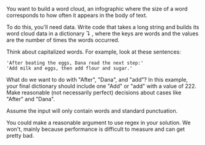 You want to build a word cloud, an infographic where the size of a word
 corresponds to how often it appears in the body of text.

To do this, you'll need data. Write code that takes a long string and builds its
word cloud data in a dictionary ↴ , where the keys are words and the values are
the number of times the words occurred.

Think about capitalized words. For example, look at these sentences: 

```
'After beating the eggs, Dana read the next step:'
'Add milk and eggs, then add flour and sugar.'
```

What do we want to do with "After", "Dana", and "add"? In this example, your
final dictionary should include one "Add" or "add" with a value of 222. Make
reasonable (not necessarily perfect) decisions about cases like "After" and
"Dana".

Assume the input will only contain words and standard punctuation. 

You could make a reasonable argument to use regex in your solution. We won't,
mainly because performance is difficult to measure and can get pretty bad. 
